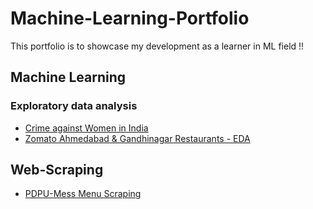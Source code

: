 # Machine-Learning-Portfolio

This portfolio is to showcase my development as a learner in ML field !!

## Machine Learning

### Exploratory data analysis

* [Crime against Women in India](https://github.com/memr5/Machine-Learning-Portfolio/tree/master/Machine%20Learning/EDA/Crime%20Against%20Women%20in%20India)
* [Zomato Ahmedabad & Gandhinagar Restaurants - EDA](https://github.com/memr5/Machine-Learning-Portfolio/tree/master/Machine%20Learning/EDA/Zomato%20Ahmedabad%20%26%20Gandhinagar%20Restaurants)

## Web-Scraping

* [PDPU-Mess Menu Scraping](https://github.com/memr5/Machine-Learning-Portfolio/tree/master/Web-Scraping/Custo-Friend)
